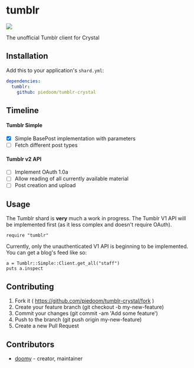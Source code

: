 # tumblr

![](https://travis-ci.org/piedoom/tumblr-crystal.svg)

The unofficial Tumblr client for Crystal

## Installation


Add this to your application's `shard.yml`:

```yaml
dependencies:
  tumblr:
    github: piedoom/tumblr-crystal
```

## Timeline

#### Tumblr Simple

- [x] Simple BasePost implementation with parameters
- [ ] Fetch different post types

#### Tumblr v2 API

- [ ] Implement OAuth 1.0a
- [ ] Allow reading of all currently available material
- [ ] Post creation and upload

## Usage

The Tumblr shard is **very** much a work in progress.  The Tumblr V1 API will 
be implemented first (as it less complex and doesn't require OAuth).  

```crystal
require "tumblr"
```

Currently, only the unauthenticated V1 API is beginning to be implemented.
You can get a blog's feed like so:

```cr
a = Tumblr::Simple::Client.get_all("staff")
puts a.inspect
```

## Contributing

1. Fork it ( https://github.com/piedoom/tumblr-crystal/fork )
2. Create your feature branch (git checkout -b my-new-feature)
3. Commit your changes (git commit -am 'Add some feature')
4. Push to the branch (git push origin my-new-feature)
5. Create a new Pull Request

## Contributors

- [doomy](https://github.com/piedoom) - creator, maintainer

